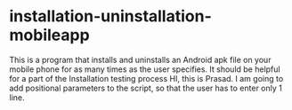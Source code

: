 # installation-uninstallation-mobileapp
This is a program that installs and uninstalls an Android apk file on your mobile phone for as many times as the user specifies.  It should be helpful for a part of the Installation testing process
HI, this is Prasad.  I am going to add positional parameters to the script, so that the user has to enter only 1 line.
